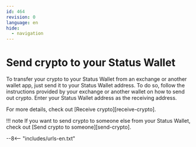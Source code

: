 ```yaml
---
id: 464
revision: 0
language: en
hide:
  - navigation
---
```


# Send crypto to your Status Wallet

To transfer your crypto to your Status Wallet from an exchange or another wallet app, just send it to your Status Wallet address. To do so, follow the instructions provided by your exchange or another wallet on how to send out crypto. Enter your Status Wallet address as the receiving address.

For more details, check out [Receive crypto][receive-crypto].

!!! note
     If you want to send crypto to someone else from your Status Wallet, check out [Send crypto to someone][send-crypto].

--8<-- "includes/urls-en.txt"
